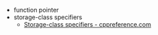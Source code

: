 - function pointer
- storage-class specifiers
	- [Storage-class specifiers - cppreference.com](https://en.cppreference.com/w/c/language/storage_duration)